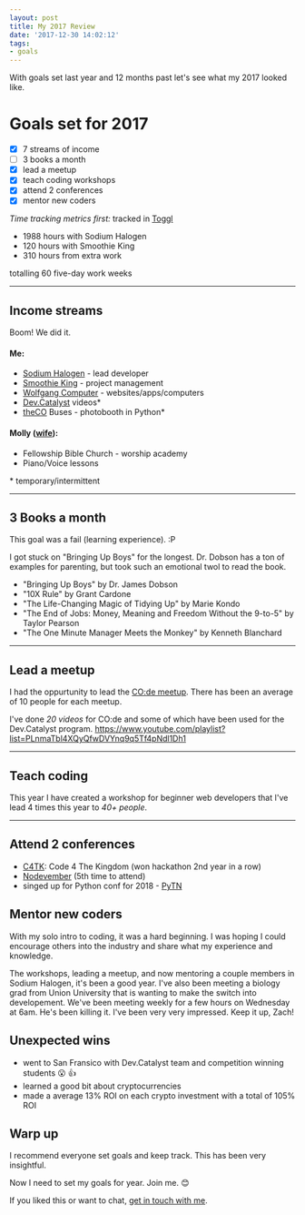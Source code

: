 ```yaml
---
layout: post
title: My 2017 Review
date: '2017-12-30 14:02:12'
tags:
- goals
---
```


With goals set last year and 12 months past let's see what my 2017 looked like.

# Goals set for 2017

+ [X] 7 streams of income
+ [ ] 3 books a month
+ [X] lead a meetup
+ [X] teach coding workshops
+ [X] attend 2 conferences
+ [X] mentor new coders

*Time tracking metrics first:*
tracked in [Toggl](https://toggl.com/)

+ 1988 hours with Sodium Halogen
+ 120 hours with Smoothie King
+ 310 hours from extra work

totalling 60 five-day work weeks

-----

## Income streams

Boom! We did it.

#### Me:

+ [Sodium Halogen](http://sodiumhalogen.com) - lead developer
+ [Smoothie King](http://smoothieking.com) - project management
+ [Wolfgang Computer](http://wolfgangcomputer.com) - websites/apps/computers
+ [Dev.Catalyst](https://www.attheco.com/devcatalyst) videos\*
+ [theCO](attheco.com) Buses - photobooth in Python\*

#### Molly ([wife](https://twitter.com/MissMollyAnn)):

+ Fellowship Bible Church - worship academy
+ Piano/Voice lessons

\* temporary/intermittent

-----

## 3 Books a month

This goal was a fail (learning experience). :P

I got stuck on "Bringing Up Boys" for the longest. Dr. Dobson has a ton of examples for parenting, but took such an emotional twol to read the book.

+ "Bringing Up Boys" by Dr. James Dobson
+ "10X Rule" by Grant Cardone
+ "The Life-Changing Magic of Tidying Up" by Marie Kondo
+ "The End of Jobs: Money, Meaning and Freedom Without the 9-to-5" by Taylor Pearson
+ "The One Minute Manager Meets the Monkey" by Kenneth Blanchard

-----

## Lead a meetup

I had the oppurtunity to lead the [CO:de meetup](http://code.attheco.com). There has been an average of 10 people for each meetup.

I've done *20 videos* for CO:de and some of which have been used for the Dev.Catalyst program.
https://www.youtube.com/playlist?list=PLnmaTbl4XQyQfwDVYnq9q5Tf4pNdl1Dh1

-----

## Teach coding

This year I have created a workshop for beginner web developers that I've lead 4 times this year to *40+ people*.

-----

## Attend 2 conferences

+ [C4TK](http://codeforthekingdom.org/): Code 4 The Kingdom (won hackathon 2nd year in a row)
+ [Nodevember](http://nodevember.org/) (5th time to attend)
+ singed up for Python conf for 2018 - [PyTN](https://www.pytennessee.org/)

## Mentor new coders

With my solo intro to coding, it was a hard beginning. I was hoping I could encourage others into the industry and share what my experience and knowledge.

The workshops, leading a meetup, and now mentoring a couple members in Sodium Halogen, it's been a good year. I've also been meeting a biology grad from Union University that is wanting to make the switch into developement. We've been meeting weekly for a few hours on Wednesday at 6am. He's been killing it. I've been very very impressed. Keep it up, Zach!

## Unexpected wins

+ went to San Fransico with Dev.Catalyst team and competition winning students 😮 👍
+ learned a good bit about cryptocurrencies
+ made a average 13% ROI on each crypto investment with a total of 105% ROI

## Warp up

I recommend everyone set goals and keep track. This has been very insightful.

Now I need to set my goals for year. Join me. 😊

If you liked this or want to chat, [get in touch with me](https://twitter.com/Chance_Smith).